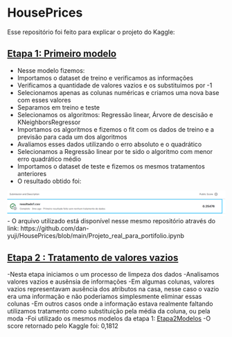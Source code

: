 # HousePrices
Esse repositório foi feito para explicar o projeto do Kaggle:

## [Etapa 1: Primeiro modelo](https://github.com/dan-yuji/HousePrices/blob/main/Etapa1.ipynb)
- Nesse modelo fizemos:
- Importamos o dataset de treino e verificamos as informações
- Verificamos a quantidade de valores vazios e os substituimos por -1
- Selecionamos apenas as colunas numéricas e criamos uma nova base com esses valores
- Separamos em treino e teste
- Selecionamos os algoritmos: Regressão linear, Árvore de descisão e KNeighborsRegressor
- Importamos os algoritmos e fizemos o fit com os dados de treino e a previsão para cada um dos algoritmos
- Avaliamos esses dados utilizando o erro absoluto e o quadrático
- Selecionamos a Regressão linear por te sido o algoritmo com menor erro quadrático médio
- Importamos o dataset de teste e fizemos os mesmos tratamentos anteriores
- O resultado obtido foi:
<img src="https://github.com/dan-yuji/HousePrices/blob/main/imagens/Captura%20de%20tela%202025-01-14%20011537.png" />
- O arquivo utilizado está disponível nesse mesmo repositório através do link:
  https://github.com/dan-yuji/HousePrices/blob/main/Projeto_real_para_portifolio.ipynb

## [Etapa 2 : Tratamento de valores vazios](https://github.com/dan-yuji/HousePrices/blob/main/Etapa2.ipynb)
-Nesta etapa iniciamos o um processo de limpeza dos dados
-Analisamos valores vazios e ausênsia de informações
-Em algumas colunas, valores vazios representavam ausência dos atributos na casa, nesse caso o vazio era uma informação e não poderiamos simplesmente eliminar essas colunas
-Em outros casos onde a informação estava realmente faltando utilizamos tratamento como substituição pela média da coluna, ou pela moda
-Foi utilizado os mesmos modelos da etapa 1: [Etapa2Modelos](https://github.com/dan-yuji/HousePrices/blob/main/Etapa2Modelos.ipynb) 
-O score retornado pelo Kaggle foi: 0,1812
